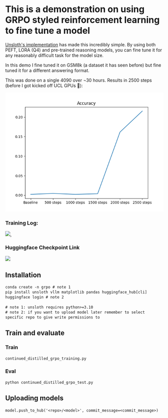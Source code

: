 # This is a demonstration on using GRPO styled reinforcement learning to fine tune a model 
[Unsloth's implementation](https://docs.unsloth.ai/basics/reasoning-grpo-and-rl) has made this incredibly simple. By using both PEFT, LORA (Q4) and pre-trained reasoning models, you can fine tune it for any reasonably difficult task for the model size. 

In this demo I fine tuned it on GSM8k (a dataset it has seen before) but fine tuned it for a different answering format.

This was done on a single 4090 over ¬30 hours. Results in 2500 steps (before I got kicked off UCL GPUs 🥹):

![results](results/results.png)

### Training Log: 
[<img src="https://raw.githubusercontent.com/wandb/assets/main/wandb-github-badge-gradient.svg">](https://api.wandb.ai/links/yeokch/rsjugy36),

### Huggingface Checkpoint Link
[<img src="https://huggingface.co/datasets/huggingface/badges/resolve/main/model-on-hf-md.svg">](https://huggingface.co/datasets/huggingface/badges/resolve/main/model-on-hf-lg.svg)

## Installation
```
conda create -n grpo # note 1
pip install unsloth vllm matplotlib pandas huggingface_hub[cli]
huggingface login # note 2 

# note 1: unsloth requires python>=3.10
# note 2: if you want to upload model later remember to select specific repo to give write permissions to
```


## Train and evaluate
### Train

```continued_distilled_grpo_training.py```


### Eval

```python continued_distilled_grpo_test.py```


## Uploading models

```model.push_to_hub('<repo>/<model>', commit_message=<commit_message>)```

